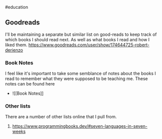 #education
## Goodreads
I'll be maintaining a separate but similar list on good-reads to keep track of which books I should read next. As well as what books I read and how I liked them. https://www.goodreads.com/user/show/174644725-robert-derienzo


### Book Notes
I feel like it's important to take some semblance of notes about the books I read to remember what they were supposed to be teaching me. These notes can be found here
- ![[Book Notes]]


### Other lists
There are a number of other lists online that I pull from. 
1. https://www.programmingbooks.dev/#seven-languages-in-seven-weeks